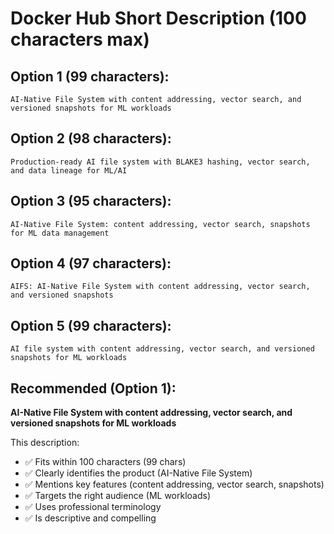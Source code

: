 # Docker Hub Short Description (100 characters max)

## Option 1 (99 characters):
```
AI-Native File System with content addressing, vector search, and versioned snapshots for ML workloads
```

## Option 2 (98 characters):
```
Production-ready AI file system with BLAKE3 hashing, vector search, and data lineage for ML/AI
```

## Option 3 (95 characters):
```
AI-Native File System: content addressing, vector search, snapshots for ML data management
```

## Option 4 (97 characters):
```
AIFS: AI-Native File System with content addressing, vector search, and versioned snapshots
```

## Option 5 (99 characters):
```
AI file system with content addressing, vector search, and versioned snapshots for ML workloads
```

## Recommended (Option 1):
**AI-Native File System with content addressing, vector search, and versioned snapshots for ML workloads**

This description:
- ✅ Fits within 100 characters (99 chars)
- ✅ Clearly identifies the product (AI-Native File System)
- ✅ Mentions key features (content addressing, vector search, snapshots)
- ✅ Targets the right audience (ML workloads)
- ✅ Uses professional terminology
- ✅ Is descriptive and compelling
